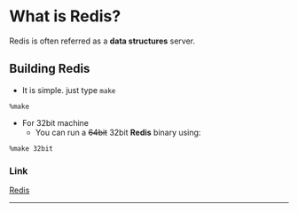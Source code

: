 # What is Redis?

Redis is often referred as a **data structures** server.

## Building Redis

- It is simple. just type `make`

```
%make
```

- For 32bit machine
	- You can run a ~~64bit~~ 32bit **Redis** binary using:

```
%make 32bit
```

### Link

[Redis](https//redis.io)

* * *
